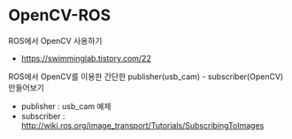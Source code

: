 OpenCV-ROS
====

ROS에서 OpenCV 사용하기
- https://swimminglab.tistory.com/22

ROS에서 OpenCV를 이용한 간단한 publisher(usb_cam) - subscriber(OpenCV) 만들어보기
- publisher : usb_cam 예제
- subscriber : http://wiki.ros.org/image_transport/Tutorials/SubscribingToImages
